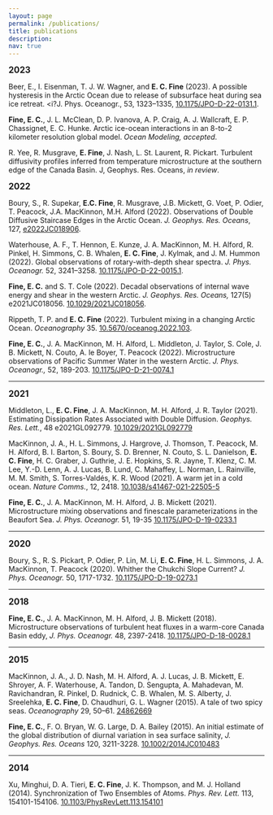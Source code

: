```yaml
---
layout: page
permalink: /publications/
title: publications
description:
nav: true
---
```

<big><b>2023</b></big>

Beer, E., I. Eisenman, T. J. W. Wagner, and <b>E. C. Fine</b> (2023). A possible hysteresis in the Arctic Ocean due to release of subsurface heat during sea ice retreat. <i?J. Phys. Oceanogr.</i>, 53, 1323–1335, <a href="https://doi.org/10.1175/JPO-D-22-0131.1.">10.1175/JPO-D-22-0131.1</a>.

<b>Fine, E. C.</b>, J. L. McClean, D. P. Ivanova, A. P. Craig, A. J. Wallcraft, E. P. Chassignet, E. C. Hunke. Arctic ice-ocean interactions in an 8-to-2 kilometer resolution global model. <i>Ocean Modeling, accepted</i>.

R. Yee, R. Musgrave, <b>E. Fine</b>, J. Nash, L. St. Laurent, R. Pickart. Turbulent diffusivity profiles inferred from temperature microstructure at the southern edge of the Canada Basin. J, Geophys. Res. Oceans, <i>in review</i>.

<big><b>2022</b></big>

Boury, S., R. Supekar, <b>E.C. Fine</b>, R. Musgrave, J.B. Mickett, G. Voet, P. Odier, T. Peacock, J.A. MacKinnon, M.H. Alford (2022). Observations of Double Diffusive Staircase Edges in the Arctic Ocean. <i>J. Geophys. Res. Oceans</i>, 127, <a href="https://doi.org/10.1029/2022JC018906">e2022JC018906</a>.

Waterhouse, A. F., T. Hennon, E. Kunze, J. A. MacKinnon, M. H. Alford, R. Pinkel, H. Simmons, C. B. Whalen, <b>E. C. Fine</b>, J. Kylmak, and J. M. Hummon (2022). Global observations of rotary-with-depth shear spectra. <i>J. Phys. Oceanogr.</i> 52, 3241–3258. <a href="https://doi.org/ 10.1175/JPO-D-22-0015.1">10.1175/JPO-D-22-0015.1</a>.

<b>Fine, E. C.</b> and S. T. Cole (2022). Decadal observations of internal wave energy and shear in the western Arctic. <i>J. Geophys. Res. Oceans,</i> 127(5) e2021JC018056. <a href="https://doi.org/10.1029/2021JC018056">10.1029/2021JC018056</a>.

Rippeth, T. P. and <b>E. C. Fine</b> (2022). Turbulent mixing in a changing Arctic Ocean. <i>Oceanography</i> 35. <a href="https://doi.org/10.5670/oceanog.2022.103">10.5670/oceanog.2022.103</a>.

<b>Fine, E. C.</b>, J. A. MacKinnon, M. H. Alford, L. Middleton, J. Taylor, S. Cole, J. B. Mickett, N. Couto, A. le Boyer, T. Peacock (2022). Microstructure observations of Pacific Summer Water in the western Arctic. <i>J. Phys. Oceanogr.,</i> 52, 189-203. <a href="https://doi.org/10.1175/JPO-D-21-0074.1">10.1175/JPO-D-21-0074.1</a>
<hr>
<big><b>2021</b></big>

Middleton, L., <b>E. C. Fine</b>, J. A. MacKinnon, M. H. Alford, J. R. Taylor (2021). Estimating Dissipation Rates Associated with Double Diffusion. <i>Geophys. Res. Lett.</i>, 48 e2021GL092779. <a href="https://doi.org/10.1029/2021GL092779">10.1029/2021GL092779</a>

MacKinnon, J. A., H. L. Simmons, J. Hargrove, J. Thomson, T. Peacock, M. H. Alford, B. I. Barton, S. Boury, S. D. Brenner, N. Couto, S. L. Danielson, <b>E. C. Fine</b>, H. C. Graber, J. Guthrie, J. E. Hopkins, S. R. Jayne, T. Klenz, C. M. Lee, Y.-D. Lenn, A. J. Lucas, B. Lund, C. Mahaffey, L. Norman, L. Rainville, M. M. Smith, S. Torres-Valdés, K. R. Wood (2021). A warm jet in a cold ocean. <i>Nature Comms.</i>, 12, 2418. <a href="https://doi.org/10.1038/s41467-021-22505-5">10.1038/s41467-021-22505-5</a>


<b>Fine, E. C.</b>, J. A. MacKinnon, M. H. Alford, J. B. Mickett (2021). Microstructure mixing observations and finescale parameterizations in the Beaufort Sea. <i>J. Phys. Oceanogr.</i> 51, 19-35 <a href="https://doi.org/10.1175/JPO-D-19-0233.1">10.1175/JPO-D-19-0233.1</a>
<hr>
<big><b>2020</b></big>

Boury, S., R. S. Pickart, P. Odier, P. Lin, M. Li, <b>E. C. Fine</b>, H. L. Simmons, J. A. MacKinnon, T. Peacock (2020). Whither the Chukchi Slope Current? <i>J. Phys. Oceanogr.</i> 50, 1717-1732. <a href="https://doi.org/10.1175/JPO-D-19-0273.1">10.1175/JPO-D-19-0273.1</a>
<hr>
<big><b>2018</b></big>

<b>Fine, E. C.</b>, J. A. MacKinnon, M. H. Alford, J. B. Mickett (2018). Microstructure observations of turbulent heat fluxes in a warm-core Canada Basin eddy, <i>J. Phys. Oceanogr.</i> 48, 2397-2418. <a href="https://doi.org/10.1175/JPO-D-18-0028.1">10.1175/JPO-D-18-0028.1</a>
<hr>
<big><b>2015</b></big>

MacKinnon, J. A., J. D. Nash, M. H. Alford, A. J. Lucas, J. B. Mickett, E. Shroyer, A. F. Waterhouse, A. Tandon, D. Sengupta, A. Mahadevan, M. Ravichandran, R. Pinkel, D. Rudnick, C. B. Whalen, M. S. Alberty, J. Sreelehka, <b>E. C. Fine</b>, D. Chaudhuri, G. L. Wagner (2015). A tale of two spicy seas. <i>Oceanography</i> 29, 50–61. <a href="http://www.jstor.org/stable/24862669">24862669</a>


<b>Fine, E. C.</b>, F. O. Bryan, W. G. Large, D. A. Bailey (2015). An initial estimate of the global distribution of diurnal variation in sea surface salinity, <i>J. Geophys. Res. Oceans</i> 120, 3211-3228. <a href="https://doi.org/10.1002/2014JC010483">10.1002/2014JC010483</a>
<hr>
<big><b>2014</b></big>

Xu, Minghui, D. A. Tieri, <b>E. C. Fine</b>, J. K. Thompson, and M. J. Holland (2014). Synchronization of Two Ensembles of Atoms. <i>Phys. Rev. Lett.</i> 113, 154101-154106. <a href="https://doi.org/10.1103/PhysRevLett.113.154101">10.1103/PhysRevLett.113.154101</a>
